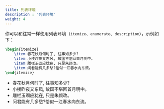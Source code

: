 ```yaml
---
title: 列表环境
description : "列表环境"
weight: 4
---
```


你可以和往常一样使用列表环境（`itemize`、`enumerate`、`description`），示例如下：

```tex
\begin{itemize}
    \item 春花秋月何时了, 往事知多少?
    \item 小楼昨夜又东⻛, 故国不堪回首月明中。
    \item 雕栏玉砌应犹在, 只是朱颜改。
    \item 问君能有几多愁?恰似一江春水向东流。
\end{itemize}
```

+ 春花秋月何时了, 往事知多少?
+ 小楼昨夜又东⻛, 故国不堪回首月明中。
+ 雕栏玉砌应犹在, 只是朱颜改。
+ 问君能有几多愁?恰似一江春水向东流。
